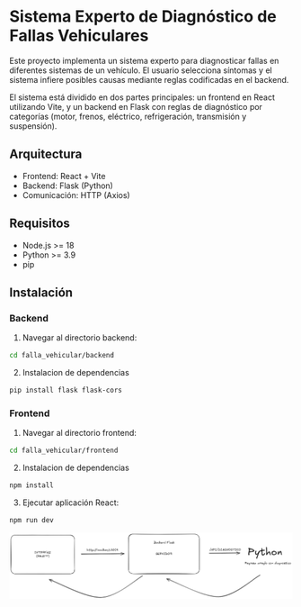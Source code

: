 # Sistema Experto de Diagnóstico de Fallas Vehiculares

Este proyecto implementa un sistema experto para diagnosticar fallas en diferentes sistemas de un vehículo. El usuario selecciona síntomas y el sistema infiere posibles causas mediante reglas codificadas en el backend.

El sistema está dividido en dos partes principales: un frontend en React utilizando Vite, y un backend en Flask con reglas de diagnóstico por categorías (motor, frenos, eléctrico, refrigeración, transmisión y suspensión).

## Arquitectura

- Frontend: React + Vite
- Backend: Flask (Python)
- Comunicación: HTTP (Axios)


## Requisitos

- Node.js >= 18
- Python >= 3.9
- pip

## Instalación

### Backend

1. Navegar al directorio backend:

```bash
cd falla_vehicular/backend
```

2. Instalacion de dependencias
```bash
pip install flask flask-cors
```

### Frontend
1. Navegar al directorio frontend:
```bash
cd falla_vehicular/frontend
```
2. Instalacion de dependencias
```bash
npm install
```

3. Ejecutar aplicación React:
```bash
npm run dev
```

![Diagrama del sistema](funcionSistemaDiagrama.png)